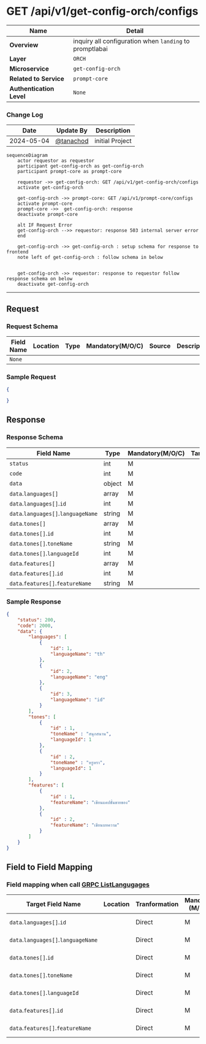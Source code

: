 # GET /api/v1/get-config-orch/configs

| Name                     | Detail                                                  |
| ------------------------ | ------------------------------------------------------- |
| **Overview**             | inquiry all configuration when `landing` to promptlabai |
| **Layer**                | `ORCH`                                                  |
| **Microservice**         | `get-config-orch`                                       |
| **Related to Service**   | `prompt-core`                                           |
| **Authentication Level** | `None`                                                  |



### Change Log
| Date       | Update By                              | Description     |
| ---------- | -------------------------------------- | --------------- |
| 2024-05-04 | [@tanachod](https://github.com/Pet002) | initial Project |

``` mermaid
sequenceDiagram
    actor requestor as requestor
    participant get-config-orch as get-config-orch
    participant prompt-core as prompt-core

    requestor ->> get-config-orch: GET /api/v1/get-config-orch/configs
    activate get-config-orch

    get-config-orch ->> prompt-core: GET /api/v1/prompt-core/configs
    activate prompt-core
    prompt-core ->>  get-config-orch: response
    deactivate prompt-core

    alt IF Request Error
    get-config-orch -->> requestor: response 503 internal server error
    end

    get-config-orch ->> get-config-orch : setup schema for response to frontend
    note left of get-config-orch : follow schema in below


    get-config-orch ->> requestor: response to requestor follow response schema on below
    deactivate get-config-orch
```

---

## Request
### Request Schema

| Field Name | Location | Type | Mandatory(M/O/C) | Source | Description |
| ---------- | -------- | ---- | ---------------- | ------ | ----------- |
| `None`     |          |      |                  |        |             |


### Sample Request 
``` json
{

}
```

## Response
### Response Schema

| Field Name                          | Type   | Mandatory(M/O/C) | Target | Description |
| ----------------------------------- | ------ | ---------------- | ------ | ----------- |
| `status`                            | int    | M                |        |             |
| `code`                              | int    | M                |        |             |
| `data`                              | object | M                |        |             |
| `data`.`languages[]`                | array  | M                |        |             |
| `data`.`languages[]`.`id`           | int    | M                |        |             |
| `data`.`languages[]`.`languageName` | string | M                |        |             |
| `data`.`tones[]`                    | array  | M                |        |             |
| `data`.`tones[]`.`id`               | int    | M                |        |             |
| `data`.`tones[]`.`toneName`         | string | M                |        |             |
| `data`.`tones[]`.`languageId`       | int    | M                |        |             |
| `data`.`features[]`                 | array  | M                |        |             |
| `data`.`features[]`.`id`            | int    | M                |        |             |
| `data`.`features[]`.`featureName`   | string | M                |        |             | 

### Sample Response
```json
{
    "status": 200,
    "code": 2000,
    "data": {
        "languages": [
            {
                "id": 1,
                "languageName": "th"
            },
            {
                "id": 2,
                "languageName": "eng"
            },
            {
                "id": 3,
                "languageName": "id"
            }
        ], 
        "tones": [
            {
                "id" : 1,
                "toneName" : "สนุกสนาน",
                "languageId": 1
            },
            {
                "id" : 2,
                "toneName" : "หรูหรา",
                "languageId": 1
            }
        ],
        "features": [
            {
                "id" : 1,
                "featureName": "เขียนแคปชั่นขายของ"
            },
            {
                "id" : 2,
                "featureName": "เขียนบทความ"
            }
        ]
    }
}
```

## Field to Field Mapping 
### Field mapping when call [GRPC ListLangugages]()
| Target Field Name                   | Location | Tranformation | Mandatory (M/O/C) | Target                                             | Remark |
| ----------------------------------- | -------- | ------------- | ----------------- | -------------------------------------------------- | ------ |
| `data`.`languages[]`.`id`           |          | Direct        | M                 | [GET /api/v1/prompt-core/configs]().`id`           |        |
| `data`.`languages[]`.`languageName` |          | Direct        | M                 | [GET /api/v1/prompt-core/configs]().`languageName` |        |
| `data`.`tones[]`.`id`               |          | Direct        | M                 | [GET /api/v1/prompt-core/configs]().`id`           |        |
| `data`.`tones[]`.`toneName`         |          | Direct        | M                 | [GET /api/v1/prompt-core/configs]().`toneName`     |        |
| `data`.`tones[]`.`languageId`       |          | Direct        | M                 | [GET /api/v1/prompt-core/configs]().`languageId`   |        |
| `data`.`features[]`.`id`            |          | Direct        | M                 | [GET /api/v1/prompt-core/configs]().`id`           |        |
| `data`.`features[]`.`featureName`   |          | Direct        | M                 | [GET /api/v1/prompt-core/configs]().`featureName`  |        |